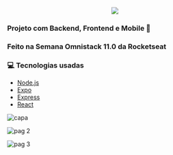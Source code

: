 <h1 align="center">
<img src="https://github.com/CrisHenrique/Be-TheHero/blob/master/frontend/src/assets/logo.svg">
</h1>

### Projeto com Backend, Frontend e Mobile 📱 

### Feito na Semana Omnistack 11.0 da Rocketseat 

### 💻  Tecnologias usadas

- [Node.js](https://nodejs.org/en/)
- [Expo](https://expo.io/)
- [Express](https://expressjs.com/pt-br/)
- [React](https://pt-br.reactjs.org/)

![capa](https://user-images.githubusercontent.com/27031549/77968080-d1f2f480-72bc-11ea-9bf6-b3b6b5a34f26.png)

![pag 2](https://user-images.githubusercontent.com/27031549/77968113-e59e5b00-72bc-11ea-9080-f4d2a2d4909d.png)

![pag 3](https://user-images.githubusercontent.com/27031549/77968120-ea630f00-72bc-11ea-8f69-7386ec93a181.png)
